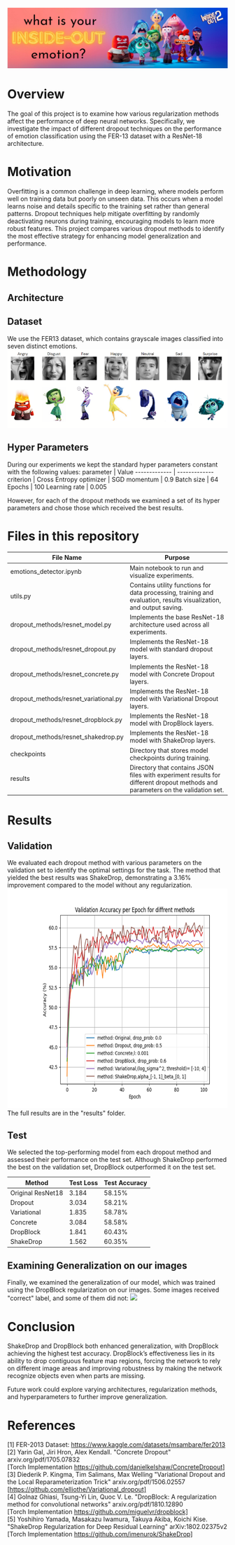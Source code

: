 ![](images/project_logo.png)


# Overview
The goal of this project is to examine how various regularization methods affect the performance of deep neural networks. 
Specifically, we investigate the impact of different dropout techniques on the performance of emotion classification using the FER-13 dataset with a ResNet-18 architecture.

# Motivation
Overfitting is a common challenge in deep learning, where models perform well on training data but poorly on unseen data. This occurs when a model learns noise and details specific to the training set rather than general patterns. Dropout techniques help mitigate overfitting by randomly deactivating neurons during training, encouraging models to learn more robust features. This project compares various dropout methods to identify the most effective strategy for enhancing model generalization and performance.

# Methodology
## Architecture

## Dataset
We use the FER13 dataset, which contains grayscale images classified into seven distinct emotions. 
![](images/classes.png)

## Hyper Parameters
During our experiments we kept the standard hyper parameters constant with the following values:
parameter   | Value
------------- | -------------
criterion  |  Cross Entropy
optimizer  |  SGD
momentum   |  0.9
Batch size  |  64
Epochs   |  100
Learning rate  |  0.005

However, for each of the dropout methods we examined a set of its hyper parameters and chose those which received the best results.


# Files in this repository

File Name   | Purpose
------------- | -------------
emotions_detector.ipynb  | Main notebook to run and visualize experiments.
utils.py  | Contains utility functions for data processing, training and evaluation, results visualization, and output saving.
dropout_methods/resnet_model.py  | Implements the base ResNet-18 architecture used across all experiments.
dropout_methods/resnet_dropout.py | Implements the ResNet-18 model with standard dropout layers.
dropout_methods/resnet_concrete.py | 	Implements the ResNet-18 model with Concrete Dropout layers.
dropout_methods/resnet_variational.py | Implements the ResNet-18 model with Variational Dropout layers.
dropout_methods/resnet_dropblock.py | Implements the ResNet-18 model with DropBlock layers.
dropout_methods/resnet_shakedrop.py | Implements the ResNet-18 model with ShakeDrop layers.
checkpoints | Directory that stores model checkpoints during training.
results | Directory that contains JSON files with experiment results for different dropout methods and parameters on the validation set.

# Results
## Validation
We evaluated each dropout method with various parameters on the validation set to identify the optimal settings for the task. The method that yielded the best results was ShakeDrop, demonstrating a 3.16% improvement compared to the model without any regularization.
<img src="results/best_results/best_results_val.png" alt="Experiment Image" width="700" height="500" />
The full results are in the "results" folder.

## Test
We selected the top-performing model from each dropout method and assessed their performance on the test set. 
Although ShakeDrop performed the best on the validation set, DropBlock outperformed it on the test set.
 
Method   | Test Loss   | Test Accuracy
------------- | ------------- | -------------
Original ResNet18  |  3.184  |  58.15%
Dropout  |  3.034  |  58.21%
Variational   |  1.835  |  58.78%
Concrete  |  3.084  |  58.58%
DropBlock   |  1.841  |  60.43%
ShakeDrop  |  1.562  |  60.35%

## Examining Generalization on our images
Finally, we examined the generalization of our model, which was trained using the DropBlock regularization on our images. 
Some images received "correct" label, and some of them did not:
![](results/best_results/exp.png)

# Conclusion
ShakeDrop and DropBlock both enhanced generalization, with DropBlock achieving the highest test accuracy. DropBlock’s effectiveness lies in its ability to drop contiguous feature map regions, forcing the network to rely on different image areas and improving robustness by making the network recognize objects even when parts are missing.

Future work could explore varying architectures, regularization methods, and hyperparameters to further improve generalization.

# References
[1] FER-2013 Dataset: https://www.kaggle.com/datasets/msambare/fer2013  
[2] Yarin Gal, Jiri Hron, Alex Kendall. "Concrete Dropout" arxiv.org/pdf/1705.07832  
    [Torch Implementation https://github.com/danielkelshaw/ConcreteDropout]  
[3] Diederik P. Kingma, Tim Salimans, Max Welling "Variational Dropout and the Local Reparameterization Trick" arxiv.org/pdf/1506.02557  
    [https://github.com/elliothe/Variational_dropout]  
[4] Golnaz Ghiasi, Tsung-Yi Lin, Quoc V. Le. "DropBlock: A regularization method for convolutional networks" arxiv.org/pdf/1810.12890  
    [Torch Implementation https://github.com/miguelvr/dropblock]  
[5] Yoshihiro Yamada, Masakazu Iwamura, Takuya Akiba, Koichi Kise. "ShakeDrop Regularization for Deep Residual Learning" arXiv:1802.02375v2  
    [Torch Implementation https://github.com/imenurok/ShakeDrop]  
